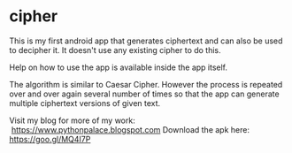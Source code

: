 # cipher
This is my first android app that generates ciphertext and can also be used to decipher it. It doesn't use any existing cipher to do this.

Help on how to use the app is available inside the app itself.

The algorithm is similar to Caesar Cipher. However the process is repeated over and over again several number of times so that the app can generate multiple ciphertext versions of given text.

Visit my blog for more of my work:  https://www.pythonpalace.blogspot.com
Download the apk here:   https://goo.gl/MQ4I7P
